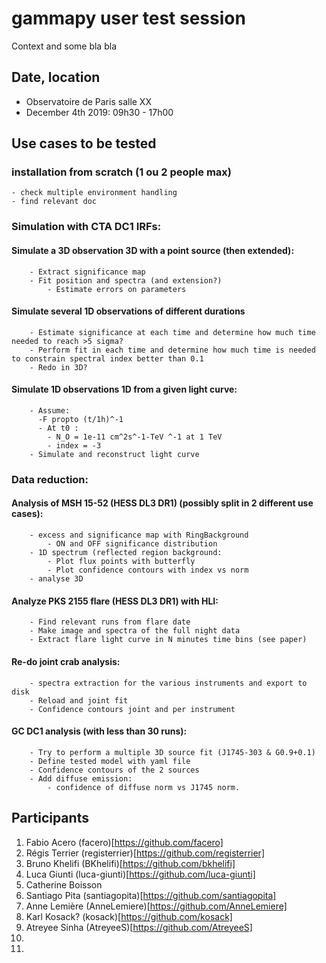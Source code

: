 # gammapy user test session

Context and some bla bla

## Date, location

- Observatoire de Paris salle XX
- December 4th 2019: 09h30 - 17h00

## Use cases to be tested

### installation from scratch (1 ou 2 people max)
    - check multiple environment handling 
    - find relevant doc 

### Simulation with CTA DC1 IRFs:
   
#### Simulate a 3D observation 3D with a point source (then extended):
        - Extract significance map
        - Fit position and spectra (and extension?) 
            - Estimate errors on parameters

#### Simulate several 1D observations of different durations
        - Estimate significance at each time and determine how much time needed to reach >5 sigma?
        - Perform fit in each time and determine how much time is needed to constrain spectral index better than 0.1
        - Redo in 3D?
#### Simulate 1D observations 1D from a given light curve:
        - Assume:
          -F propto (t/1h)^-1
          - At t0 :
            - N_O = 1e-11 cm^2s^-1-TeV ^-1 at 1 TeV 
            - index = -3
        - Simulate and reconstruct light curve

### Data reduction:

#### Analysis of MSH 15-52 (HESS DL3 DR1) (possibly split in 2 different use cases):
        - excess and significance map with RingBackground
            - ON and OFF significance distribution
        - 1D spectrum (reflected region background:
            - Plot flux points with butterfly
            - Plot confidence contours with index vs norm
        - analyse 3D
     
#### Analyze PKS 2155 flare (HESS DL3 DR1) with HLI:
        - Find relevant runs from flare date
        - Make image and spectra of the full night data 
        - Extract flare light curve in N minutes time bins (see paper)

#### Re-do joint crab analysis:
        - spectra extraction for the various instruments and export to disk
        - Reload and joint fit
        - Confidence contours joint and per instrument 
    
#### GC DC1  analysis (with less than 30 runs):
        - Try to perform a multiple 3D source fit (J1745-303 & G0.9+0.1)
        - Define tested model with yaml file
        - Confidence contours of the 2 sources 
        - Add diffuse emission:
            - confidence of diffuse norm vs J1745 norm.


## Participants
 1. Fabio Acero (facero)[https://github.com/facero]
 2. Régis Terrier (registerrier)[https://github.com/registerrier]
 3. Bruno Khelifi (BKhelifi)[https://github.com/bkhelifi]
 4. Luca Giunti (luca-giunti)[https://github.com/luca-giunti]
 5. Catherine Boisson 
 6. Santiago Pita (santiagopita)[https://github.com/santiagopita]
 7. Anne Lemière (AnneLemiere)[https://github.com/AnneLemiere]
 8. Karl Kosack? (kosack)[https://github.com/kosack]
 9. Atreyee Sinha (AtreyeeS)[https://github.com/AtreyeeS]
 10.
 11.
 
